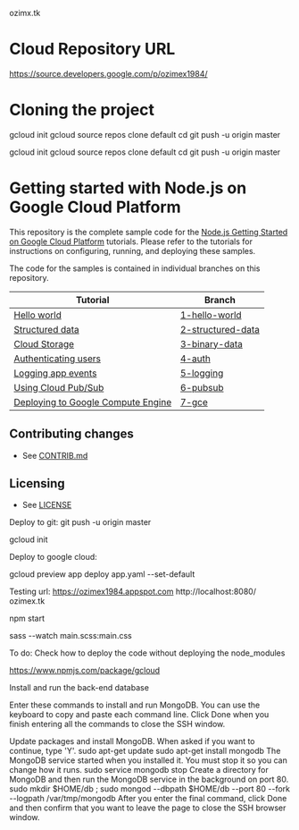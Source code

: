 ozimx.tk

# Cloud Repository URL
https://source.developers.google.com/p/ozimex1984/

# Cloning the project

gcloud init
gcloud source repos clone default <local-directory>
cd <local-directory>
git push -u origin master

gcloud init
gcloud source repos clone default <local-directory>
cd <local-directory>
git push -u origin master


# Getting started with Node.js on Google Cloud Platform

This repository is the complete sample code for the [Node.js Getting Started on Google Cloud Platform](http://cloud.google.com/nodejs/getting-started) tutorials. Please refer to the tutorials for instructions on configuring, running, and deploying these samples.

The code for the samples is contained in individual branches on this repository.

Tutorial | Branch
---------|-------
[Hello world](https://cloud.google.com/nodejs/getting-started/hello-world) | [1-hello-world](https://github.com/GoogleCloudPlatform/nodejs-getting-started/tree/1-hello-world)
[Structured data](https://cloud.google.com/nodejs/getting-started/using-structured-data) | [2-structured-data](https://github.com/GoogleCloudPlatform/nodejs-getting-started/tree/2-structured-data)
[Cloud Storage](https://cloud.google.com/nodejs/getting-started/using-cloud-storage) | [3-binary-data](https://github.com/GoogleCloudPlatform/nodejs-getting-started/tree/3-binary-data)
[Authenticating users](https://cloud.google.com/nodejs/getting-started/authenticate-users) | [4-auth](https://github.com/GoogleCloudPlatform/nodejs-getting-started/tree/4-auth)
[Logging app events](https://cloud.google.com/nodejs/getting-started/logging-application-events) | [5-logging](https://github.com/GoogleCloudPlatform/nodejs-getting-started/tree/5-logging)
[Using Cloud Pub/Sub](https://cloud.google.com/nodejs/getting-started/using-pub-sub) | [6-pubsub](https://github.com/GoogleCloudPlatform/nodejs-getting-started/tree/6-pubsub)
[Deploying to Google Compute Engine](https://cloud.google.com/nodejs/getting-started/run-on-compute-engine) | [7-gce](https://github.com/GoogleCloudPlatform/nodejs-getting-started/tree/7-gce)

## Contributing changes

* See [CONTRIB.md](CONTRIB.md)


## Licensing

* See [LICENSE](LICENSE)

Deploy to git:
git push -u origin master



gcloud init

Deploy to google cloud:

gcloud preview app deploy app.yaml --set-default


Testing url:
https://ozimex1984.appspot.com
http://localhost:8080/
ozimex.tk

npm start


sass --watch main.scss:main.css


To do:
Check how to deploy the code without deploying the node_modules


https://www.npmjs.com/package/gcloud



Install and run the back-end database

Enter these commands to install and run MongoDB. You can use the keyboard to copy and paste each command line. Click Done when you finish entering all the commands to close the SSH window.

Update packages and install MongoDB. When asked if you want to continue, type 'Y'.
sudo apt-get update
sudo apt-get install mongodb
The MongoDB service started when you installed it. You must stop it so you can change how it runs.
sudo service mongodb stop
Create a directory for MongoDB and then run the MongoDB service in the background on port 80.
sudo mkdir $HOME/db ; sudo mongod --dbpath $HOME/db --port 80 --fork --logpath /var/tmp/mongodb
After you enter the final command, click Done and then confirm that you want to leave the page to close the SSH browser window.




